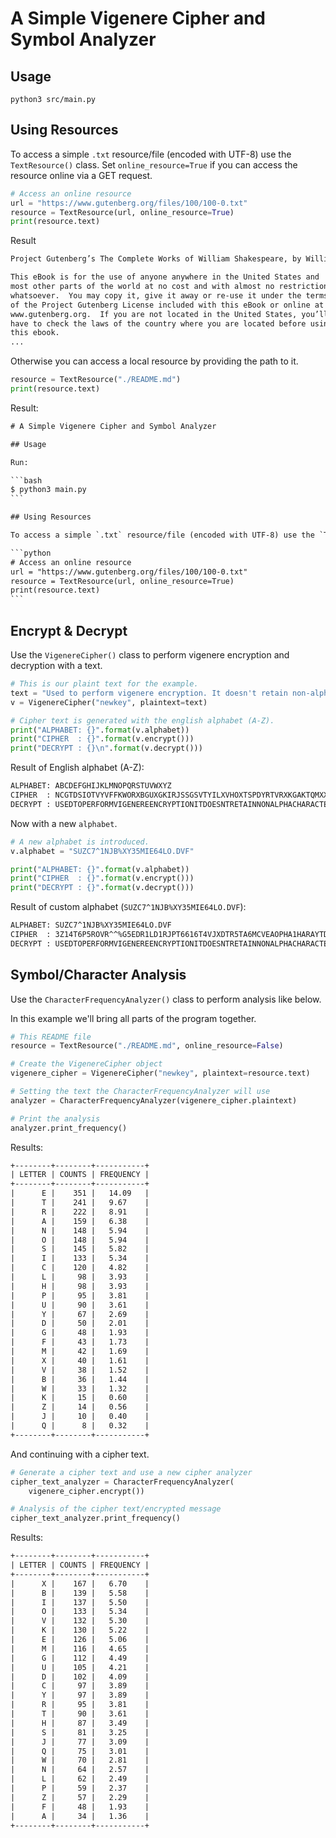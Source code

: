 # A Simple Vigenere Cipher and Symbol Analyzer

## Usage

```shell
python3 src/main.py
```

## Using Resources

To access a simple `.txt` resource/file (encoded with UTF-8) use the `TextResource()` class. Set `online_resource=True` if you can access the resource online via a GET request.

```python
# Access an online resource
url = "https://www.gutenberg.org/files/100/100-0.txt"
resource = TextResource(url, online_resource=True)
print(resource.text)
```

Result

```txt
Project Gutenberg’s The Complete Works of William Shakespeare, by William Shakespeare

This eBook is for the use of anyone anywhere in the United States and
most other parts of the world at no cost and with almost no restrictions
whatsoever.  You may copy it, give it away or re-use it under the terms
of the Project Gutenberg License included with this eBook or online at
www.gutenberg.org.  If you are not located in the United States, you’ll
have to check the laws of the country where you are located before using
this ebook.
...
```

Otherwise you can access a local resource by providing the path to it.

```python
resource = TextResource("./README.md")
print(resource.text)
```

Result:

````txt
# A Simple Vigenere Cipher and Symbol Analyzer

## Usage

Run:

```bash
$ python3 main.py
```

## Using Resources

To access a simple `.txt` resource/file (encoded with UTF-8) use the `TextResource()` class. Set `online_resource=True` if you can access the resource online via a GET request.

```python
# Access an online resource
url = "https://www.gutenberg.org/files/100/100-0.txt"
resource = TextResource(url, online_resource=True)
print(resource.text)
```
````

## Encrypt & Decrypt

Use the `VigenereCipher()` class to perform vigenere encryption and decryption with a text.

```python
# This is our plaint text for the example.
text = "Used to perform vigenere encryption. It doesn't retain non-alpha characters."
v = VigenereCipher("newkey", plaintext=text)

# Cipher text is generated with the english alphabet (A-Z).
print("ALPHABET: {}".format(v.alphabet))
print("CIPHER  : {}".format(v.encrypt()))
print("DECRYPT : {}\n".format(v.decrypt()))
```

Result of English alphabet (A-Z):

```txt
ALPHABET: ABCDEFGHIJKLMNOPQRSTUVWXYZ
CIPHER  : NCGTDSIOTVYVFFKWORXBGUXGKIRJSSGSVTYILXVHOXTSPDYRTVRXKGAKTQMXXBU
DECRYPT : USEDTOPERFORMVIGENEREENCRYPTIONITDOESNTRETAINNONALPHACHARACTERS
```

Now with a new `alphabet`.

```python
# A new alphabet is introduced.
v.alphabet = "SUZC7^1NJB%XY35MIE64LO.DVF"

print("ALPHABET: {}".format(v.alphabet))
print("CIPHER  : {}".format(v.encrypt()))
print("DECRYPT : {}".format(v.decrypt()))
```

Result of custom alphabet (`SUZC7^1NJB%XY35MIE64LO.DVF`):

```txt
ALPHABET: SUZC7^1NJB%XY35MIE64LO.DVF
CIPHER  : 3Z14T6P5ROVR^^%G5EDR1LD1RJPT6616T4VJXDTR5TA6MCVEAOPHA1HARAYTDRL
DECRYPT : USEDTOPERFORMVIGENEREENCRYPTIONITDOESNTRETAINNONALPHACHARACTERS
```

## Symbol/Character Analysis

Use the `CharacterFrequencyAnalyzer()` class to perform analysis like below.

In this example we'll bring all parts of the program together.

```python
# This README file
resource = TextResource("./README.md", online_resource=False)

# Create the VigenereCipher object
vigenere_cipher = VigenereCipher("newkey", plaintext=resource.text)

# Setting the text the CharacterFrequencyAnalyzer will use
analyzer = CharacterFrequencyAnalyzer(vigenere_cipher.plaintext)

# Print the analysis
analyzer.print_frequency()
```

Results:

```txt
+--------+--------+-----------+
| LETTER | COUNTS | FREQUENCY |
+--------+--------+-----------+
|      E |    351 |   14.09   |
|      T |    241 |   9.67    |
|      R |    222 |   8.91    |
|      A |    159 |   6.38    |
|      N |    148 |   5.94    |
|      O |    148 |   5.94    |
|      S |    145 |   5.82    |
|      I |    133 |   5.34    |
|      C |    120 |   4.82    |
|      L |     98 |   3.93    |
|      H |     98 |   3.93    |
|      P |     95 |   3.81    |
|      U |     90 |   3.61    |
|      Y |     67 |   2.69    |
|      D |     50 |   2.01    |
|      G |     48 |   1.93    |
|      F |     43 |   1.73    |
|      M |     42 |   1.69    |
|      X |     40 |   1.61    |
|      V |     38 |   1.52    |
|      B |     36 |   1.44    |
|      W |     33 |   1.32    |
|      K |     15 |   0.60    |
|      Z |     14 |   0.56    |
|      J |     10 |   0.40    |
|      Q |      8 |   0.32    |
+--------+--------+-----------+
```

And continuing with a cipher text.

```python
# Generate a cipher text and use a new cipher analyzer
cipher_text_analyzer = CharacterFrequencyAnalyzer(
    vigenere_cipher.encrypt())

# Analysis of the cipher text/encrypted message
cipher_text_analyzer.print_frequency()
```

Results:

```txt
+--------+--------+-----------+
| LETTER | COUNTS | FREQUENCY |
+--------+--------+-----------+
|      X |    167 |   6.70    |
|      B |    139 |   5.58    |
|      I |    137 |   5.50    |
|      O |    133 |   5.34    |
|      V |    132 |   5.30    |
|      K |    130 |   5.22    |
|      E |    126 |   5.06    |
|      M |    116 |   4.65    |
|      G |    112 |   4.49    |
|      U |    105 |   4.21    |
|      D |    102 |   4.09    |
|      C |     97 |   3.89    |
|      Y |     97 |   3.89    |
|      R |     95 |   3.81    |
|      T |     90 |   3.61    |
|      H |     87 |   3.49    |
|      S |     81 |   3.25    |
|      J |     77 |   3.09    |
|      Q |     75 |   3.01    |
|      W |     70 |   2.81    |
|      N |     64 |   2.57    |
|      L |     62 |   2.49    |
|      P |     59 |   2.37    |
|      Z |     57 |   2.29    |
|      F |     48 |   1.93    |
|      A |     34 |   1.36    |
+--------+--------+-----------+
```
